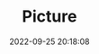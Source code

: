 ---
weight: 1
images:
- /images/edited/227.jpeg
title: Picture
date: 2022-09-25 20:18:08
tags: [luminarneo,work,ilce7m3,dog,animals,person,people]
---